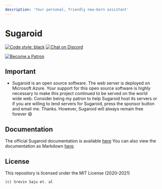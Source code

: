 ```yaml
---
description: 'Your personal, friendly new-born assistant'
---
```


# Sugaroid

[![Code style: black](https://img.shields.io/badge/code%20style-black-000000.svg)](https://github.com/psf/black)
[![Chat on Discord](https://img.shields.io/discord/801396971138580540?color=7281da&label=Chat%20on%20Discord&logo=discord&logoColor=white)](https://discord.gg/EWaYYYjgJw)



[![Become a Patron](https://c5.patreon.com/external/logo/become_a_patron_button.png)](https://www.patreon.com/srevinsaju?fan_landing=true)
## Important
* Sugaroid is an open source software. The web server is deployed on Microsoft Azure. Your support for this open source software is highly necessary to make this project continued to be served on the world wide web. Consider being my patron to help Sugaroid host its servers or if you are willing to lend servers for Sugaroid, press the sponsor button and email me. Thanks. However, Sugaroid will always remain free forever :smile:


## Documentation
The official Sugaroid documentation is available [here](https://srevinsaju.me/sugaroid)
You can also view the documentation as Markdown [here](./docs/mdbook/src/SUMMARY.md).

## License
This repository is licensed under the MIT License (2020-2021)
```
(c) Srevin Saju et. al
```
